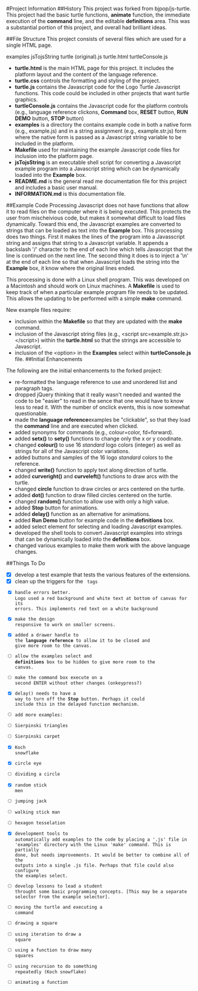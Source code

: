 #Project Information
##History
This project was forked from bjpop/js-turtle. This project had the basic turtle functions,
**animate** function,
the immediate execution of the **command** line, and the editable **definitions** area. This was a
substantial portion of this project, and overall had brilliant ideas.

##File Structure
This project consists of several files which are used for a single HTML page.

examples		jsTojsString		turtle (original).js	turtle.html		turtleConsole.js
- **turtle.html** is the main HTML page for this project. It includes the platform layout and the
content of the language reference.
- **turtle.css** controls the formatting and styling of the project.
- **turtle.js** contains the Javascript code for the Logo Turtle Javascript functions. This code could
be included in other projects that want turtle graphics.
- **turtleConsole.js** contains the Javascript code for the platform controls (e.g., language reference
clickons, **Command** box, **RESET** button, **RUN DEMO** button, **STOP** button)
- **examples** is a directory the contains example code in both a native form (e.g., example.js) and
in a string assignment (e.g., example.str.js) form where the
native form is passed as a Javascript string variable to be included in the platform.
- **Makefile** used for maintaining the example Javascript code files for inclusion into the
platform page.
- **jsTojsString** is an executable shell script for converting a Javascript example program into a
Javascript string which can be dynamically loaded into the **Example** box.
- **README.md** is the general read me documentation file for this project and includes a basic user manual.
- **INFORMATION.md** is this documentation file.

##Example Code Processing
Javascript does not have functions that allow it to read files on the computer where it is
being executed. This protects the user from mischeivious code, but makes it somewhat difficult
to load files dynamically. Toward this end, the Javascript examples are converted to strings
that can be loaded as text into the **Example** box. This processing does two things. First it
makes the lines of the program into a Javasscript string and assigns that string to a Javascript
variable. It appends a backslash '/' character to the end of each line which tells Javascript that
the line is continued on the next line. The second thing it does is to inject a '\n' at the end
of each line so that when Javascript loads the string into the **Example** box, it know where the
original lines ended.

This processing is done with a Linux shell program. This was developed on a Macintosh and should
work on Linux machines. A **Makefile** is used to keep track of when a particular example program file
needs to be updated. This allows the updating to be performed with a simple **make** command.

New example files require:
- inclusion within the **Makefile** so that they are updated with the **make** command.
- inclusion of the Javascript string files (e.g., &lt;script src=example.str.js>&lt;/script>) within the **turtle.html**
so that the strings are accessible to Javascript.
- inclusion of the &lt;option> in the **Examples** select within **turtleConsole.js** file.
##Initial Enhancements

The following are the initial enhancements to the forked project:
* re-formatted the language reference to use and unordered list and paragraph tags.
* dropped jQuery thinking that it really wasn't needed and wanted the code to be "easier"
to read in the sence that one would have to know less to read it. With the number of onclick
events, this is now somewhat questionable.
* made the **language reference**examples be "clickable", so that they load the **command** line
and are executed when clicked.
* added synonyms for commands (e.g., colour=color, fd=forward).
* added **setx()** to **sety()** functions to change only the x or y coodinate.
* changed **colour()** to use 16 *standard* logo colors (integer) as well as strings for
all of the Javascript color variations.
* added buttons and samples of the 16 logo *standard* colors to the reference.
* changed **write()** function to apply text along direction of turtle.
* added **curveright()** and **curveleft()** functions to draw arcs with the turtle.
* changed **circle** function to draw circles or arcs centered on the turtle.
* added **dot()** function to draw filled circles centered on the turtle.
* changed **random()** function to allow use with only a high value.
* added **Stop** button for animations.
* added **delay()** function as an alternative for animations.
* added **Run Demo** button for example code in the **definitions** box.
* added select element for selecting and loading Javascript examples.
* developed the shell tools to convert Javascript examples into strings that can be
dynamically loaded into the **definitions** box.
* changed various examples to make them work with the above language changes.


##Things To Do
- [x] develop a test example that tests the various features of the extensions.
- [x] clean up the triggers for the <code> tags
- [X] handle errors better. Logo used a red background and white text at bottom of canvas for
its errors. This implements red text on a white background
- [X] make the design responsive to work on smaller screens.
- [X] added a drawer handle to the **language reference** to allow it to be closed and give
more room to the canvas.
- [ ] allow the examples select and **definitions** box to be hidden to give more room to the canvas.
- [ ] make the command box execute on a second ENTER without other changes (onkeypress?)
- [X] delay() needs to have a way to turn off the **Stop** button. Perhaps it could include this in
the delayed function mechanism.
- [ ] add more examples:
 - [ ] Sierpinski triangles
 - [ ] Sierpinski carpet
 - [x] Koch snowflake
 - [x] circle eye
 - [ ] dividing a circle
 - [x] random stick men
 - [ ] jumping jack
 - [ ] walking stick man
 - [ ] hexagon tesselation
- [X] development tools to automatically add examples to the code by placing a '.js' file in 
'examples' directory with the Linux 'make' command. This is partially done, but needs improvements.
It would be better to combine all of the outputs into a single .js file. Perhaps that file could
also configure the examples select.
- [ ] develop lessons to lead a student throught some basic programming concepts. [This may be a
separate selector from the example selector].
 - [ ] moving the turtle and executing a command
 - [ ] drawing a square
 - [ ] using iteration to draw a square
 - [ ] using a function to draw many squares
 - [ ] using recursion to do something repeatedly (Koch snowflake)
 - [ ] animating a function